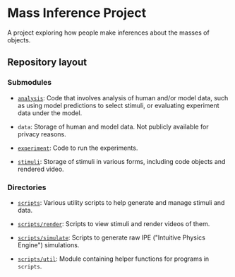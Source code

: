 # Mass Inference Project

A project exploring how people make inferences about the masses of
objects.

## Repository layout

### Submodules

* [`analysis`](https://github.com/jhamrick/mass-inference-analysis):
  Code that involves analysis of human and/or model data, such as
  using model predictions to select stimuli, or evaluating experiment
  data under the model.

* `data`: Storage of human and model data. Not publicly
  available for privacy reasons.

* [`experiment`](https://github.com/jhamrick/mass-inference-experiment):
  Code to run the experiments.

* [`stimuli`](https://github.com/jhamrick/mass-inference-stimuli):
  Storage of stimuli in various forms, including code objects and
  rendered video.

### Directories

* [`scripts`](https://github.com/jhamrick/mass-inference/tree/master/scripts):
  Various utility scripts to help generate and manage stimuli and
  data.

* [`scripts/render`](https://github.com/jhamrick/mass-inference/tree/master/scripts/render):
  Scripts to view stimuli and render videos of them.

* [`scripts/simulate`](https://github.com/jhamrick/mass-inference/tree/master/scripts/simulate):
  Scripts to generate raw IPE ("Intuitive Physics Engine")
  simulations.

* [`scripts/util`](https://github.com/jhamrick/mass-inference/tree/master/scripts/util):
  Module containing helper functions for programs in `scripts`.

